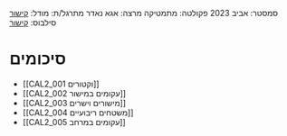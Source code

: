 סמסטר: אביב 2023
פקולטה: מתמטיקה
מרצה: אגא נאדר
מתרגל/ת: 
מודל: [קישור](https://moodle2223.technion.ac.il/course/view.php?id=2717)
סילבוס: [קישור](https://moodle2223.technion.ac.il/mod/page/view.php?id=245027)

# סיכומים
- [[CAL2_001 וקטורים]]
- [[CAL2_002 עקומים במישור]]
- [[CAL2_003 מישורים וישרים]]
- [[CAL2_004 משטחים ריבועיים]]
- [[CAL2_005 עקומים במרחב]]

